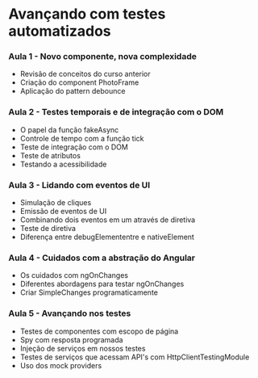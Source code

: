 # Avançando com testes automatizados


### Aula 1 - Novo componente, nova complexidade

- Revisão de conceitos do curso anterior
- Criação do component PhotoFrame
- Aplicação do pattern debounce

### Aula 2 - Testes temporais e de integração com o DOM

- O papel da função fakeAsync
- Controle de tempo com a função tick
- Teste de integração com o DOM
- Teste de atributos
- Testando a acessibilidade

### Aula 3 - Lidando com eventos de UI

- Simulação de cliques
- Emissão de eventos de UI
- Combinando dois eventos em um através de diretiva
- Teste de diretiva
- Diferença entre debugElemententre e nativeElement

### Aula 4 - Cuidados com a abstração do Angular

- Os cuidados com ngOnChanges
- Diferentes abordagens para testar ngOnChanges
- Criar SimpleChanges programaticamente

### Aula 5 - Avançando nos testes

- Testes de componentes com escopo de página
- Spy com resposta programada
- Injeção de serviços em nossos testes
- Testes de serviços que acessam API's com HttpClientTestingModule
- Uso dos mock providers
